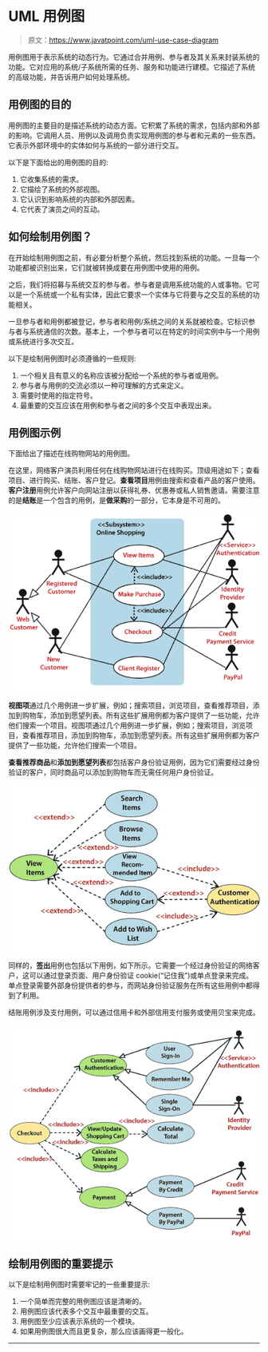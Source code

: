 # UML 用例图

> 原文：<https://www.javatpoint.com/uml-use-case-diagram>

用例图用于表示系统的动态行为。它通过合并用例、参与者及其关系来封装系统的功能。它对应用的系统/子系统所需的任务、服务和功能进行建模。它描述了系统的高级功能，并告诉用户如何处理系统。

## 用例图的目的

用例图的主要目的是描述系统的动态方面。它积累了系统的需求，包括内部和外部的影响。它调用人员、用例以及调用负责实现用例图的参与者和元素的一些东西。它表示外部环境中的实体如何与系统的一部分进行交互。

以下是下面给出的用例图的目的:

1.  它收集系统的需求。
2.  它描绘了系统的外部视图。
3.  它认识到影响系统的内部和外部因素。
4.  它代表了演员之间的互动。

## 如何绘制用例图？

在开始绘制用例图之前，有必要分析整个系统，然后找到系统的功能。一旦每一个功能都被识别出来，它们就被转换成要在用例图中使用的用例。

之后，我们将招募与系统交互的参与者。参与者是调用系统功能的人或事物。它可以是一个系统或一个私有实体，因此它要求一个实体与它将要与之交互的系统的功能相关。

一旦参与者和用例都被登记，参与者和用例/系统之间的关系就被检查。它标识参与者与系统通信的次数。基本上，一个参与者可以在特定的时间实例中与一个用例或系统进行多次交互。

以下是绘制用例图时必须遵循的一些规则:

1.  一个相关且有意义的名称应该被分配给一个系统的参与者或用例。
2.  参与者与用例的交流必须以一种可理解的方式来定义。
3.  需要时使用的指定符号。
4.  最重要的交互应该在用例和参与者之间的多个交互中表现出来。

## 用例图示例

下面给出了描述在线购物网站的用例图。

在这里，网络客户演员利用任何在线购物网站进行在线购买。顶级用途如下；查看项目、进行购买、结账、客户登记。**查看项目**用例由搜索和查看产品的客户使用。**客户注册**用例允许客户向网站注册以获得礼券、优惠券或私人销售邀请。需要注意的是**结账**是一个包含的用例，是**做采购**的一部分，它本身是不可用的。

![UML Use Case Diagram](img/64d7a01091f9f9409aff4e29cdf91132.png)

**视图项**通过几个用例进一步扩展，例如；搜索项目，浏览项目，查看推荐项目，添加到购物车，添加到愿望列表。所有这些扩展用例都为客户提供了一些功能，允许他们搜索一个项目。视图项通过几个用例进一步扩展，例如；搜索项目，浏览项目，查看推荐项目，添加到购物车，添加到愿望列表。所有这些扩展用例都为客户提供了一些功能，允许他们搜索一个项目。

**查看推荐商品**和**添加到愿望列表**都包括客户身份验证用例，因为它们需要经过身份验证的客户，同时商品可以添加到购物车而无需任何用户身份验证。

![UML Use Case Diagram](img/fce0067dcfb3a64de2d6ad50e71f2ca5.png)

同样的，**签出**用例也包括以下用例，如下所示。它需要一个经过身份验证的网络客户，这可以通过登录页面、用户身份验证 cookie(“记住我”)或单点登录来完成。单点登录需要外部身份提供者的参与，而网站身份验证服务在所有这些用例中都得到了利用。

结账用例涉及支付用例，可以通过信用卡和外部信用支付服务或使用贝宝来完成。

![UML Use Case Diagram](img/807add80bf23195293ce3034d6fe3a11.png)

## 绘制用例图的重要提示

以下是绘制用例图时需要牢记的一些重要提示:

1.  一个简单而完整的用例图应该是清晰的。
2.  用例图应该代表多个交互中最重要的交互。
3.  用例图至少应该表示系统的一个模块。
4.  如果用例图很大而且更复杂，那么应该画得更一般化。

* * *